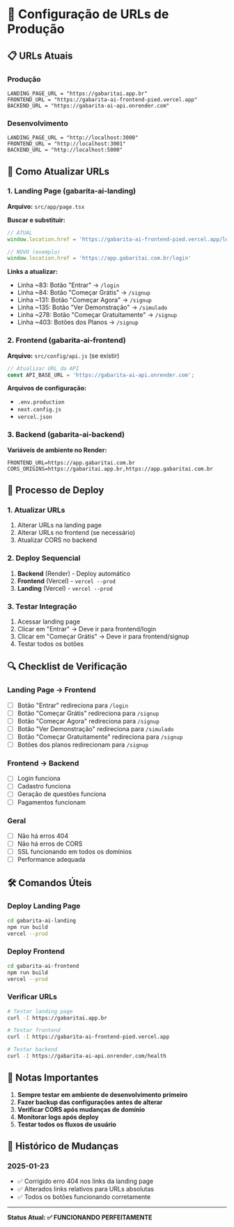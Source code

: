 # 🔗 Configuração de URLs de Produção

## 📋 URLs Atuais

### **Produção**
```
LANDING_PAGE_URL = "https://gabaritai.app.br"
FRONTEND_URL = "https://gabarita-ai-frontend-pied.vercel.app"
BACKEND_URL = "https://gabarita-ai-api.onrender.com"
```

### **Desenvolvimento**
```
LANDING_PAGE_URL = "http://localhost:3000"
FRONTEND_URL = "http://localhost:3001"
BACKEND_URL = "http://localhost:5000"
```

## 🔧 Como Atualizar URLs

### **1. Landing Page (gabarita-ai-landing)**

**Arquivo:** `src/app/page.tsx`

**Buscar e substituir:**
```javascript
// ATUAL
window.location.href = 'https://gabarita-ai-frontend-pied.vercel.app/login'

// NOVO (exemplo)
window.location.href = 'https://app.gabaritai.com.br/login'
```

**Links a atualizar:**
- Linha ~83: Botão "Entrar" → `/login`
- Linha ~84: Botão "Começar Grátis" → `/signup`
- Linha ~131: Botão "Começar Agora" → `/signup`
- Linha ~135: Botão "Ver Demonstração" → `/simulado`
- Linha ~278: Botão "Começar Gratuitamente" → `/signup`
- Linha ~403: Botões dos Planos → `/signup`

### **2. Frontend (gabarita-ai-frontend)**

**Arquivo:** `src/config/api.js` (se existir)
```javascript
// Atualizar URL da API
const API_BASE_URL = 'https://gabarita-ai-api.onrender.com';
```

**Arquivos de configuração:**
- `.env.production`
- `next.config.js`
- `vercel.json`

### **3. Backend (gabarita-ai-backend)**

**Variáveis de ambiente no Render:**
```
FRONTEND_URL=https://app.gabaritai.com.br
CORS_ORIGINS=https://gabaritai.app.br,https://app.gabaritai.com.br
```

## 🚀 Processo de Deploy

### **1. Atualizar URLs**
1. Alterar URLs na landing page
2. Alterar URLs no frontend (se necessário)
3. Atualizar CORS no backend

### **2. Deploy Sequencial**
1. **Backend** (Render) - Deploy automático
2. **Frontend** (Vercel) - `vercel --prod`
3. **Landing** (Vercel) - `vercel --prod`

### **3. Testar Integração**
1. Acessar landing page
2. Clicar em "Entrar" → Deve ir para frontend/login
3. Clicar em "Começar Grátis" → Deve ir para frontend/signup
4. Testar todos os botões

## 🔍 Checklist de Verificação

### **Landing Page → Frontend**
- [ ] Botão "Entrar" redireciona para `/login`
- [ ] Botão "Começar Grátis" redireciona para `/signup`
- [ ] Botão "Começar Agora" redireciona para `/signup`
- [ ] Botão "Ver Demonstração" redireciona para `/simulado`
- [ ] Botão "Começar Gratuitamente" redireciona para `/signup`
- [ ] Botões dos planos redirecionam para `/signup`

### **Frontend → Backend**
- [ ] Login funciona
- [ ] Cadastro funciona
- [ ] Geração de questões funciona
- [ ] Pagamentos funcionam

### **Geral**
- [ ] Não há erros 404
- [ ] Não há erros de CORS
- [ ] SSL funcionando em todos os domínios
- [ ] Performance adequada

## 🛠️ Comandos Úteis

### **Deploy Landing Page**
```bash
cd gabarita-ai-landing
npm run build
vercel --prod
```

### **Deploy Frontend**
```bash
cd gabarita-ai-frontend
npm run build
vercel --prod
```

### **Verificar URLs**
```bash
# Testar landing page
curl -I https://gabaritai.app.br

# Testar frontend
curl -I https://gabarita-ai-frontend-pied.vercel.app

# Testar backend
curl -I https://gabarita-ai-api.onrender.com/health
```

## 📝 Notas Importantes

1. **Sempre testar em ambiente de desenvolvimento primeiro**
2. **Fazer backup das configurações antes de alterar**
3. **Verificar CORS após mudanças de domínio**
4. **Monitorar logs após deploy**
5. **Testar todos os fluxos de usuário**

## 🔄 Histórico de Mudanças

### **2025-01-23**
- ✅ Corrigido erro 404 nos links da landing page
- ✅ Alterados links relativos para URLs absolutas
- ✅ Todos os botões funcionando corretamente

---

**Status Atual: ✅ FUNCIONANDO PERFEITAMENTE**